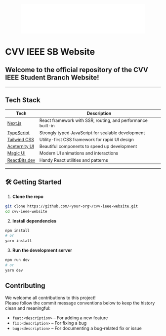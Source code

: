 
<p align="center">
  <img src="https://github.com/harryfrzz/cvv-ieee/blob/main/src/app/res/web-logo.png" alt="CVV IEEE Logo" width="400" />
</p>

# CVV IEEE SB Website

## Welcome to the **official repository** of the **CVV IEEE Student Branch Website**!  

---

## Tech Stack

| Tech            | Description                                         |
|-----------------|-----------------------------------------------------|
| [Next.js](https://nextjs.org)          | React framework with SSR, routing, and performance built-in |
| [TypeScript](https://www.typescriptlang.org) | Strongly typed JavaScript for scalable development         |
| [Tailwind CSS](https://tailwindcss.com) | Utility-first CSS framework for rapid UI design             |
| [Aceternity UI](https://ui.aceternity.com) | Beautiful components to speed up development               |
| [Magic UI](https://magicui.design)     | Modern UI animations and interactions                      |
| [ReactBits.dev](https://reactbits.dev) | Handy React utilities and patterns                         |

---

## 🛠️ Getting Started

1. **Clone the repo**
  ```bash
  git clone https://github.com/<your-org>/cvv-ieee-website.git
  cd cvv-ieee-website
  ```
2. **Install dependencies**
  ```bash
  npm install
  # or
  yarn install
  ```
3. **Run the development server**
  ```bash
  npm run dev
  # or
  yarn dev
  ```

## Contributing

We welcome all contributions to this project!  
Please follow the commit message conventions below to keep the history clean and meaningful:

- `feat:<description>` – For adding a new feature  
- `fix:<description>` – For fixing a bug  
- `bug:<description>` – For documenting a bug-related fix or issue  
